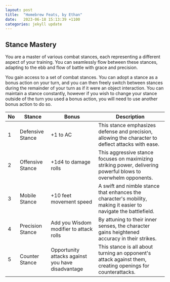 ```yaml
---
layout: post
title:  "Homebrew Feats, by Ethan"
date:   2023-06-18 15:13:39 +1100
categories: jekyll update
---
```

## Stance Mastery

You are a master of various combat stances, each representing a different aspect of your training. You can seamlessly flow between these stances, adapting to the ebb and flow of battle with grace and precision.

You gain access to a set of combat stances. You can adopt a stance as a bonus action on your turn, and you can then freely switch between stances during the remainder of your turn as if it were an object interaction. You can maintain a stance constantly, however if you wish to change your stance outside of the turn you used a bonus action, you will need to use another bonus action to do so.

| No | Stance | Bonus | Description |
| -- | ------ | ----- | ----------- |
| 1 | Defensive Stance | +1 to AC | This stance emphasizes defense and precision, allowing the character to deflect attacks with ease. |
| 2 | Offensive Stance | +1d4 to damage rolls | This aggressive stance focuses on maximizing striking power, delivering powerful blows to overwhelm opponents. |
| 3 | Mobile Stance | +10 feet movement speed | A swift and nimble stance that enhances the character's mobility, making it easier to navigate the battlefield. |
| 4 | Precision Stance | Add you Wisdom modifier to attack rolls | By attuning to their inner senses, the character gains heightened accuracy in their strikes. |
| 5 | Counter Stance | Opportunity attacks against you have disadvantage | This stance is all about turning an opponent's attack against them, creating openings for counterattacks. |
